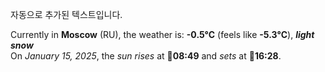 
자동으로 추가된 텍스트입니다.

<!--START_SECTION:weather:moscow-->
Currently in **Moscow** (RU), the weather is: **-0.5°C** (feels like **-5.3°C**), ***light snow***<br/>
On *January 15, 2025*, the *sun rises* at 🌅**08:49** and *sets* at 🌇**16:28**.
<!--END_SECTION:weather-->
